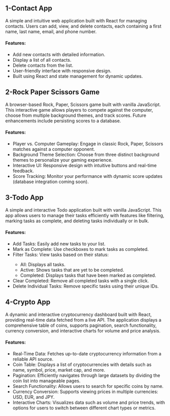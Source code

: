 ## 1-Contact App
A simple and intuitive web application built with React for managing contacts. Users can add, view, and delete contacts, each containing a first name, last name, email, and phone number.

#### Features:
<ul>
 <li>Add new contacts with detailed information.</li>
 <li>Display a list of all contacts.</li>
 <li>Delete contacts from the list.</li>
 <li>User-friendly interface with responsive design.</li>
 <li>Built using React and state management for dynamic updates.</li>
</ul>


## 2-Rock Paper Scissors Game
A browser-based Rock, Paper, Scissors game built with vanilla JavaScript. This interactive game allows players to compete against the computer, choose from multiple background themes, and track scores. Future enhancements include persisting scores to a database.

#### Features:
<ul>
 <li>Player vs. Computer Gameplay: Engage in classic Rock, Paper, Scissors matches against a computer opponent.</li>
 <li>Background Theme Selection: Choose from three distinct background themes to personalize your gaming experience.</li>
 <li>Interactive UI: Responsive design with intuitive buttons and real-time feedback.</li>
 <li>Score Tracking: Monitor your performance with dynamic score updates (database integration coming soon).</li>
</ul>


## 3-Todo App
A simple and interactive Todo application built with vanilla JavaScript. This app allows users to manage their tasks efficiently with features like filtering, marking tasks as complete, and deleting tasks individually or in bulk.

 #### Features:
<ul>
 <li>Add Tasks: Easily add new tasks to your list.</li>
 <li>Mark as Complete: Use checkboxes to mark tasks as completed.</li>
 <li>Filter Tasks: View tasks based on their status:</li>
   <ul>
   <li>All: Displays all tasks.</li>
   <li>Active: Shows tasks that are yet to be completed.</li>
   <li>Completed: Displays tasks that have been marked as completed.</li>
  </ul>
 <li>Clear Completed: Remove all completed tasks with a single click.</li>
 <li>Delete Individual Tasks: Remove specific tasks using their unique IDs.</li>
</ul>


## 4-Crypto App
A dynamic and interactive cryptocurrency dashboard built with React, providing real-time data fetched from a live API. The application displays a comprehensive table of coins, supports pagination, search functionality, currency conversion, and interactive charts for volume and price analysis.

 #### Features:
<ul>
 <li>Real-Time Data: Fetches up-to-date cryptocurrency information from a reliable API source.</li>
 <li>Coin Table: Displays a list of cryptocurrencies with details such as name, symbol, price, market cap, and more.</li>
 <li>Pagination: Efficiently navigates through large datasets by dividing the coin list into manageable pages.</li>
 <li>Search Functionality: Allows users to search for specific coins by name.</li>
 <li>Currency Conversion: Supports viewing prices in multiple currencies: USD, EUR, and JPY.</li>
 <li>Interactive Charts: Visualizes data such as volume and price trends, with options for users to switch between different chart types or metrics.</li>
</ul>




 
